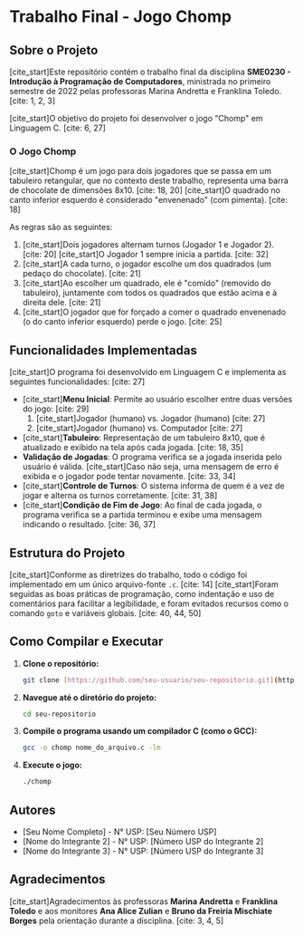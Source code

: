 # Trabalho Final - Jogo Chomp

## Sobre o Projeto

[cite_start]Este repositório contém o trabalho final da disciplina **SME0230 - Introdução à Programação de Computadores**, ministrada no primeiro semestre de 2022 pelas professoras Marina Andretta e Franklina Toledo. [cite: 1, 2, 3]

[cite_start]O objetivo do projeto foi desenvolver o jogo "Chomp" em Linguagem C. [cite: 6, 27]

### O Jogo Chomp

[cite_start]Chomp é um jogo para dois jogadores que se passa em um tabuleiro retangular, que no contexto deste trabalho, representa uma barra de chocolate de dimensões 8x10. [cite: 18, 20] [cite_start]O quadrado no canto inferior esquerdo é considerado "envenenado" (com pimenta). [cite: 18]

As regras são as seguintes:
1.  [cite_start]Dois jogadores alternam turnos (Jogador 1 e Jogador 2). [cite: 20] [cite_start]O Jogador 1 sempre inicia a partida. [cite: 32]
2.  [cite_start]A cada turno, o jogador escolhe um dos quadrados (um pedaço do chocolate). [cite: 21]
3.  [cite_start]Ao escolher um quadrado, ele é "comido" (removido do tabuleiro), juntamente com todos os quadrados que estão acima e à direita dele. [cite: 21]
4.  [cite_start]O jogador que for forçado a comer o quadrado envenenado (o do canto inferior esquerdo) perde o jogo. [cite: 25]

## Funcionalidades Implementadas

[cite_start]O programa foi desenvolvido em Linguagem C e implementa as seguintes funcionalidades: [cite: 27]

* [cite_start]**Menu Inicial**: Permite ao usuário escolher entre duas versões do jogo: [cite: 29]
    1.  [cite_start]Jogador (humano) vs. Jogador (humano) [cite: 27]
    2.  [cite_start]Jogador (humano) vs. Computador [cite: 27]
* [cite_start]**Tabuleiro**: Representação de um tabuleiro 8x10, que é atualizado e exibido na tela após cada jogada. [cite: 18, 35]
* **Validação de Jogadas**: O programa verifica se a jogada inserida pelo usuário é válida. [cite_start]Caso não seja, uma mensagem de erro é exibida e o jogador pode tentar novamente. [cite: 33, 34]
* [cite_start]**Controle de Turnos**: O sistema informa de quem é a vez de jogar e alterna os turnos corretamente. [cite: 31, 38]
* [cite_start]**Condição de Fim de Jogo**: Ao final de cada jogada, o programa verifica se a partida terminou e exibe uma mensagem indicando o resultado. [cite: 36, 37]

## Estrutura do Projeto

[cite_start]Conforme as diretrizes do trabalho, todo o código foi implementado em um único arquivo-fonte `.c`. [cite: 14] [cite_start]Foram seguidas as boas práticas de programação, como indentação e uso de comentários para facilitar a legibilidade, e foram evitados recursos como o comando `goto` e variáveis globais. [cite: 40, 44, 50]

## Como Compilar e Executar

1.  **Clone o repositório:**
    ```bash
    git clone [https://github.com/seu-usuario/seu-repositorio.git](https://github.com/seu-usuario/seu-repositorio.git)
    ```
2.  **Navegue até o diretório do projeto:**
    ```bash
    cd seu-repositorio
    ```
3.  **Compile o programa usando um compilador C (como o GCC):**
    ```bash
    gcc -o chomp nome_do_arquivo.c -lm
    ```
4.  **Execute o jogo:**
    ```bash
    ./chomp
    ```

## Autores

* [Seu Nome Completo] - N° USP: [Seu Número USP]
* [Nome do Integrante 2] - N° USP: [Número USP do Integrante 2]
* [Nome do Integrante 3] - N° USP: [Número USP do Integrante 3]

## Agradecimentos

[cite_start]Agradecimentos às professoras **Marina Andretta** e **Franklina Toledo** e aos monitores **Ana Alice Zulian** e **Bruno da Freiria Mischiate Borges** pela orientação durante a disciplina. [cite: 3, 4, 5]
